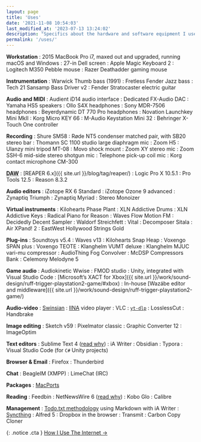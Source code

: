 ```yaml
---
layout: page
title: 'Uses'
date: '2021-11-08 10:54:03'
last_modified_at: '2023-07-13 13:24:02'
description: "Specifics about the hardware and software equipment I use. The page is part of the uses.tech project."
permalink: '/uses/'
---
```

**Workstation**
: 2015 MacBook Pro i7, maxed out and upgraded, running macOS and Windows
: 27-in Dell screen
: Apple Magic Keyboard 2
: Logitech M350 Pebble mouse
: Razer Deathadder gaming mouse

**Instrumentation**
: Warwick Thumb bass (1991)
: Fretless Fender Jazz bass
: Tech 21 Sansamp Bass Driver v2
: Fender Stratocaster electric guitar

**Audio and MIDI**
: Audient iD14 audio interface
: Dedicated FX-Audio DAC
: Yamaha HS5 speakers
: Ollo S4X headphones
: Sony MDR-7506 headphones
: Beyerdynamic DT 770 Pro headphones
: Novation Launchkey Mini MkII
: Korg Micro KEY 66
: M-Audio Keystation Mini 32
: Behringer X-Touch One controller

**Recording**
: Shure SM58
: Røde NT5 condenser matched pair, with SB20 stereo bar
: Thomann SC 1100 studio large diaphragm mic
: Zoom H5
: Ulanzy mini tripod MT-08
: Movo shock mount
: Zoom XY stereo mic
: Zoom SSH-6 mid-side stereo shotgun mic
: Telephone pick-up coil mic
: Korg contact microphone CM-300

<abbr title="Digital Audio Workstation">**DAW**</abbr>
: [REAPER 6.x]({{ site.url }}/blog/tag/reaper/)
: Logic Pro X 10.5.1
: Pro Tools 12.5
: Reason 8.3.2

**Audio editors**
: iZotope RX 6 Standard
: iZotope Ozone 9 advanced
: Zynaptiq Triumph
: Zynaptiq Myriad
: Stereo Monoizer

**Virtual instruments**
: Kilohearts Phase Plant
: XLN Addictive Drums
: XLN Addictive Keys
: Radical Piano for Reason
: Waves Flow Motion FM
: Decidedly Decent Sampler
: Waldorf Streichfett
: Vital
: Decomposer Sitala
: Air XPand! 2
: EastWest Hollywood Strings Gold

**Plug-ins**
: Soundtoys v5.4
: Waves v13
: Kilohearts Snap Heap
: Voxengo SPAN plus
: Voxengo TEOTE
: Klanghelm VUMT deluxe 
: Klanghelm MJUC vari-mu compressor
: AudioThing Fog Convolver
: McDSP Compressors Bank
: Celemony Melodyne 5

**Game audio**
: Audiokinetic Wwise
: FMOD studio
: Unity, integrated with Visual Studio Code
: [Microsoft’s XACT for Xbox]({{ site.url }}/work/sound-design/ruff-trigger-playstation2-game/#xbox)
: In-house [Wazábe editor and middleware]({{ site.url }}/work/sound-design/ruff-trigger-playstation2-game/)

**Audio-video**
: [Swinsian](http://www.swinsian.com)
: [IINA](https://iina.io/) video player
: VLC
: [`yt-dlp`](https://github.com/yt-dlp/yt-dlp)
: LosslessCut
: Handbrake

**Image editing**
: Sketch v59
: Pixelmator classic
: Graphic Converter 12
: ImageOptim

**Text editors**
: Sublime Text 4 ([read why](https://tonsky.me/blog/sublime/))
: iA Writer
: Obsidian
: Typora
: Visual Studio Code (for `C#` Unity projects)

**Browser & Email**
: Firefox
: Thunderbird

**Chat**
: BeagleIM (XMPP)
: LimeChat (IRC)

**Packages**
: [MacPorts](https://ports.macports.org/)

**Reading**
: Feedbin
: NetNewsWire 6 ([read why](https://inessential.com/2023/02/20/on_not_taking_money_for_netnewswire))
: Kobo Glo
: Calibre

**Management**
: [Todo.txt methodology](https://github.com/todotxt) using Markdown with iA Writer
: [Syncthing](https://syncthing.net/)
: Alfred 5
: Dropbox in the browser
: Transmit
: Carbon Copy Cloner

{: .notice .cta }
[How I Use The Internet&nbsp;→](/blog/how-i-use-internet/)